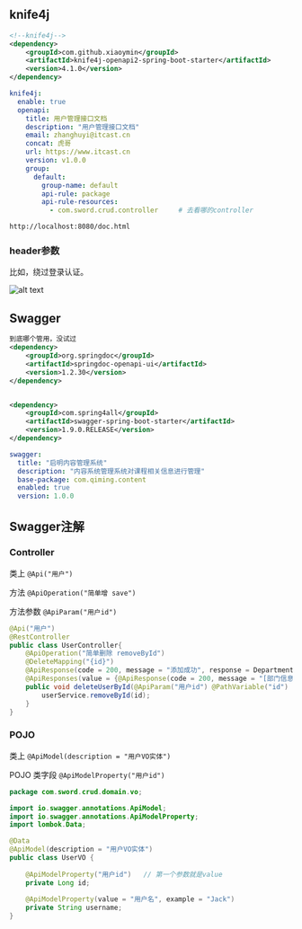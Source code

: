 ## knife4j
```xml
<!--knife4j-->
<dependency>
    <groupId>com.github.xiaoymin</groupId>
    <artifactId>knife4j-openapi2-spring-boot-starter</artifactId>
    <version>4.1.0</version>
</dependency>
```

```yml
knife4j:
  enable: true
  openapi:
    title: 用户管理接口文档
    description: "用户管理接口文档"
    email: zhanghuyi@itcast.cn
    concat: 虎哥
    url: https://www.itcast.cn
    version: v1.0.0
    group:
      default:
        group-name: default
        api-rule: package
        api-rule-resources:
          - com.sword.crud.controller     # 去看哪的controller
```
```
http://localhost:8080/doc.html
```
### header参数

比如，绕过登录认证。

![alt text](https://cdn.jsdelivr.net/gh/sword4869/pic1@main/images/202407112200682.png)

## Swagger 

```xml
到底哪个管用，没试过
<dependency>
	<groupId>org.springdoc</groupId>
	<artifactId>springdoc-openapi-ui</artifactId>
	<version>1.2.30</version> 
</dependency>


<dependency>
	<groupId>com.spring4all</groupId>
	<artifactId>swagger-spring-boot-starter</artifactId>
	<version>1.9.0.RELEASE</version> 
</dependency>
```

```yml
swagger:
  title: "启明内容管理系统"
  description: "内容系统管理系统对课程相关信息进行管理"
  base-package: com.qiming.content
  enabled: true
  version: 1.0.0
```

## Swagger注解

### Controller 

类上 `@Api("用户")`

方法 `@ApiOperation("简单增 save")`

方法参数 `@ApiParam("用户id")`

```java
@Api("用户")
@RestController
public class UserController{
    @ApiOperation("简单删除 removeById")
    @DeleteMapping("{id}")
	@ApiResponse(code = 200, message = "添加成功", response = DepartmentValueObject.class)	// 单个
    @ApiResponses(value = {@ApiResponse(code = 200, message = "[部门信息]", response = DepartmentValueObject.class)})	// 多个
    public void deleteUserById(@ApiParam("用户id") @PathVariable("id") Long id){
    	userService.removeById(id);
    }
}
```

### POJO 

类上 `@ApiModel(description = "用户VO实体")`

POJO 类字段 `@ApiModelProperty("用户id")`

```java
package com.sword.crud.domain.vo;

import io.swagger.annotations.ApiModel;
import io.swagger.annotations.ApiModelProperty;
import lombok.Data;

@Data
@ApiModel(description = "用户VO实体")
public class UserVO {
    
    @ApiModelProperty("用户id")   // 第一个参数就是value
    private Long id;
    
    @ApiModelProperty(value = "用户名", example = "Jack")
    private String username;
}
```

